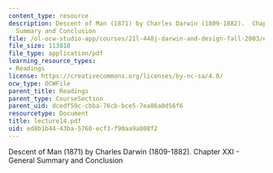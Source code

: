 ```yaml
---
content_type: resource
description: Descent of Man (1871) by Charles Darwin (1809-1882).  Chapter XXI - General
  Summary and Conclusion
file: /ol-ocw-studio-app/courses/21l-448j-darwin-and-design-fall-2003/ed8b1b4443ba5760ecf3f90aa9a808f2_lecture14.pdf
file_size: 113818
file_type: application/pdf
learning_resource_types:
- Readings
license: https://creativecommons.org/licenses/by-nc-sa/4.0/
ocw_type: OCWFile
parent_title: Readings
parent_type: CourseSection
parent_uid: dcedf59c-cbba-76cb-bce5-7ea86a0d56f6
resourcetype: Document
title: lecture14.pdf
uid: ed8b1b44-43ba-5760-ecf3-f90aa9a808f2
---
```

Descent of Man (1871) by Charles Darwin (1809-1882).  Chapter XXI - General Summary and Conclusion
